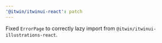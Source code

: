 ```yaml
---
'@itwin/itwinui-react': patch
---
```


Fixed `ErrorPage` to correctly lazy import from `@itwin/itwinui-illustrations-react`.
